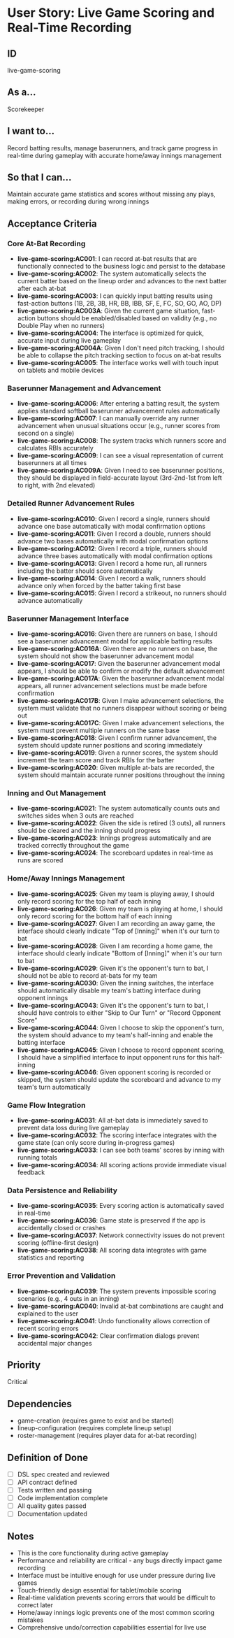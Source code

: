 # User Story: Live Game Scoring and Real-Time Recording

## ID

live-game-scoring

## As a...

Scorekeeper

## I want to...

Record batting results, manage baserunners, and track game progress in real-time during gameplay with accurate home/away innings management

## So that I can...

Maintain accurate game statistics and scores without missing any plays, making errors, or recording during wrong innings

## Acceptance Criteria

### Core At-Bat Recording

- **live-game-scoring:AC001**: I can record at-bat results that are functionally connected to the business logic and persist to the database
- **live-game-scoring:AC002**: The system automatically selects the current batter based on the lineup order and advances to the next batter after each at-bat
- **live-game-scoring:AC003**: I can quickly input batting results using fast-action buttons (1B, 2B, 3B, HR, BB, IBB, SF, E, FC, SO, GO, AO, DP)
- **live-game-scoring:AC003A**: Given the current game situation, fast-action buttons should be enabled/disabled based on validity (e.g., no Double Play when no runners)
- **live-game-scoring:AC004**: The interface is optimized for quick, accurate input during live gameplay
- **live-game-scoring:AC004A**: Given I don't need pitch tracking, I should be able to collapse the pitch tracking section to focus on at-bat results
- **live-game-scoring:AC005**: The interface works well with touch input on tablets and mobile devices

### Baserunner Management and Advancement

- **live-game-scoring:AC006**: After entering a batting result, the system applies standard softball baserunner advancement rules automatically
- **live-game-scoring:AC007**: I can manually override any runner advancement when unusual situations occur (e.g., runner scores from second on a single)
- **live-game-scoring:AC008**: The system tracks which runners score and calculates RBIs accurately
- **live-game-scoring:AC009**: I can see a visual representation of current baserunners at all times
- **live-game-scoring:AC009A**: Given I need to see baserunner positions, they should be displayed in field-accurate layout (3rd-2nd-1st from left to right, with 2nd elevated)

### Detailed Runner Advancement Rules

- **live-game-scoring:AC010**: Given I record a single, runners should advance one base automatically with modal confirmation options
- **live-game-scoring:AC011**: Given I record a double, runners should advance two bases automatically with modal confirmation options
- **live-game-scoring:AC012**: Given I record a triple, runners should advance three bases automatically with modal confirmation options
- **live-game-scoring:AC013**: Given I record a home run, all runners including the batter should score automatically
- **live-game-scoring:AC014**: Given I record a walk, runners should advance only when forced by the batter taking first base
- **live-game-scoring:AC015**: Given I record a strikeout, no runners should advance automatically

### Baserunner Management Interface

- **live-game-scoring:AC016**: Given there are runners on base, I should see a baserunner advancement modal for applicable batting results
- **live-game-scoring:AC016A**: Given there are no runners on base, the system should not show the baserunner advancement modal
- **live-game-scoring:AC017**: Given the baserunner advancement modal appears, I should be able to confirm or modify the default advancement
- **live-game-scoring:AC017A**: Given the baserunner advancement modal appears, all runner advancement selections must be made before confirmation
- **live-game-scoring:AC017B**: Given I make advancement selections, the system must validate that no runners disappear without scoring or being out
- **live-game-scoring:AC017C**: Given I make advancement selections, the system must prevent multiple runners on the same base
- **live-game-scoring:AC018**: Given I confirm runner advancement, the system should update runner positions and scoring immediately
- **live-game-scoring:AC019**: Given a runner scores, the system should increment the team score and track RBIs for the batter
- **live-game-scoring:AC020**: Given multiple at-bats are recorded, the system should maintain accurate runner positions throughout the inning

### Inning and Out Management

- **live-game-scoring:AC021**: The system automatically counts outs and switches sides when 3 outs are reached
- **live-game-scoring:AC022**: Given the side is retired (3 outs), all runners should be cleared and the inning should progress
- **live-game-scoring:AC023**: Innings progress automatically and are tracked correctly throughout the game
- **live-game-scoring:AC024**: The scoreboard updates in real-time as runs are scored

### Home/Away Innings Management

- **live-game-scoring:AC025**: Given my team is playing away, I should only record scoring for the top half of each inning
- **live-game-scoring:AC026**: Given my team is playing at home, I should only record scoring for the bottom half of each inning
- **live-game-scoring:AC027**: Given I am recording an away game, the interface should clearly indicate "Top of [Inning]" when it's our turn to bat
- **live-game-scoring:AC028**: Given I am recording a home game, the interface should clearly indicate "Bottom of [Inning]" when it's our turn to bat
- **live-game-scoring:AC029**: Given it's the opponent's turn to bat, I should not be able to record at-bats for my team
- **live-game-scoring:AC030**: Given the inning switches, the interface should automatically disable my team's batting interface during opponent innings
- **live-game-scoring:AC043**: Given it's the opponent's turn to bat, I should have controls to either "Skip to Our Turn" or "Record Opponent Score"
- **live-game-scoring:AC044**: Given I choose to skip the opponent's turn, the system should advance to my team's half-inning and enable the batting interface
- **live-game-scoring:AC045**: Given I choose to record opponent scoring, I should have a simplified interface to input opponent runs for this half-inning
- **live-game-scoring:AC046**: Given opponent scoring is recorded or skipped, the system should update the scoreboard and advance to my team's turn automatically

### Game Flow Integration

- **live-game-scoring:AC031**: All at-bat data is immediately saved to prevent data loss during live gameplay
- **live-game-scoring:AC032**: The scoring interface integrates with the game state (can only score during in-progress games)
- **live-game-scoring:AC033**: I can see both teams' scores by inning with running totals
- **live-game-scoring:AC034**: All scoring actions provide immediate visual feedback

### Data Persistence and Reliability

- **live-game-scoring:AC035**: Every scoring action is automatically saved in real-time
- **live-game-scoring:AC036**: Game state is preserved if the app is accidentally closed or crashes
- **live-game-scoring:AC037**: Network connectivity issues do not prevent scoring (offline-first design)
- **live-game-scoring:AC038**: All scoring data integrates with game statistics and reporting

### Error Prevention and Validation

- **live-game-scoring:AC039**: The system prevents impossible scoring scenarios (e.g., 4 outs in an inning)
- **live-game-scoring:AC040**: Invalid at-bat combinations are caught and explained to the user
- **live-game-scoring:AC041**: Undo functionality allows correction of recent scoring errors
- **live-game-scoring:AC042**: Clear confirmation dialogs prevent accidental major changes

## Priority

Critical

## Dependencies

- game-creation (requires game to exist and be started)
- lineup-configuration (requires complete lineup setup)
- roster-management (requires player data for at-bat recording)

## Definition of Done

- [ ] DSL spec created and reviewed
- [ ] API contract defined
- [ ] Tests written and passing
- [ ] Code implementation complete
- [ ] All quality gates passed
- [ ] Documentation updated

## Notes

- This is the core functionality during active gameplay
- Performance and reliability are critical - any bugs directly impact game recording
- Interface must be intuitive enough for use under pressure during live games
- Touch-friendly design essential for tablet/mobile scoring
- Real-time validation prevents scoring errors that would be difficult to correct later
- Home/away innings logic prevents one of the most common scoring mistakes
- Comprehensive undo/correction capabilities essential for live use

